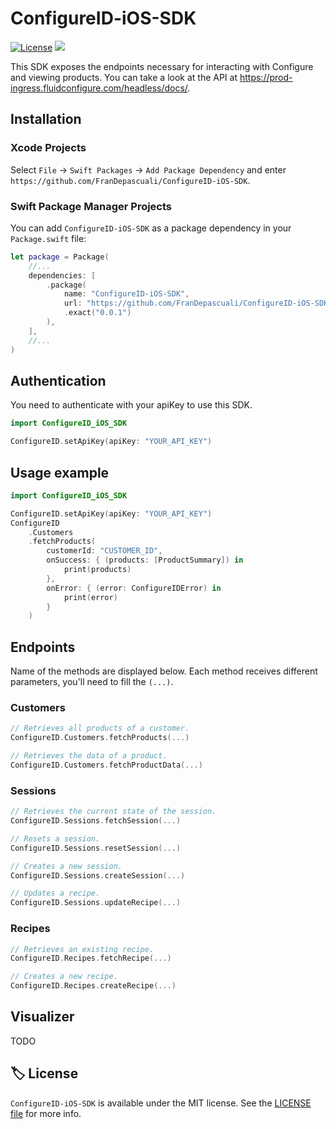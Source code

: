 # ConfigureID-iOS-SDK

[![License][license-image]][license-url]
<a href="https://github.com/apple/swift-package-manager">
  <img src="https://img.shields.io/badge/spm-compatible-brightgreen.svg?style=flat" />
</a>

This SDK exposes the endpoints necessary for interacting with Configure and viewing products.
You can take a look at the API at https://prod-ingress.fluidconfigure.com/headless/docs/.

## Installation

### Xcode Projects

Select `File` -> `Swift Packages` -> `Add Package Dependency` and enter `https://github.com/FranDepascuali/ConfigureID-iOS-SDK`.

### Swift Package Manager Projects

You can add `ConfigureID-iOS-SDK` as a package dependency in your `Package.swift` file:

```swift
let package = Package(
    //...
    dependencies: [
        .package(
            name: "ConfigureID-iOS-SDK",
            url: "https://github.com/FranDepascuali/ConfigureID-iOS-SDK",
            .exact("0.0.1")
        ),
    ],
    //...
)
```

## Authentication
You need to authenticate with your apiKey to use this SDK.
```swift
import ConfigureID_iOS_SDK

ConfigureID.setApiKey(apiKey: "YOUR_API_KEY")
```

## Usage example


```swift
import ConfigureID_iOS_SDK

ConfigureID.setApiKey(apiKey: "YOUR_API_KEY")
ConfigureID
    .Customers
    .fetchProducts(
        customerId: "CUSTOMER_ID",
        onSuccess: { (products: [ProductSummary]) in
            print(products)
        },
        onError: { (error: ConfigureIDError) in
            print(error)
        }
    )
```

## Endpoints

Name of the methods are displayed below. Each method receives different parameters, you'll need to fill the `(...)`.

### Customers

```swift
// Retrieves all products of a customer.
ConfigureID.Customers.fetchProducts(...)

// Retrieves the data of a product.
ConfigureID.Customers.fetchProductData(...)
```

### Sessions 
```swift
// Retrieves the current state of the session. 
ConfigureID.Sessions.fetchSession(...)

// Resets a session.
ConfigureID.Sessions.resetSession(...)

// Creates a new session.
ConfigureID.Sessions.createSession(...)

// Updates a recipe.
ConfigureID.Sessions.updateRecipe(...)
```

### Recipes
```swift
// Retrieves an existing recipe.
ConfigureID.Recipes.fetchRecipe(...)

// Creates a new recipe. 
ConfigureID.Recipes.createRecipe(...)
```

## Visualizer

TODO


## 🏷 License

`ConfigureID-iOS-SDK` is available under the MIT license. See the [LICENSE file](./LICENSE) for more info.

[license-image]: https://img.shields.io/badge/License-MIT-blue.svg
[license-url]: LICENSE
